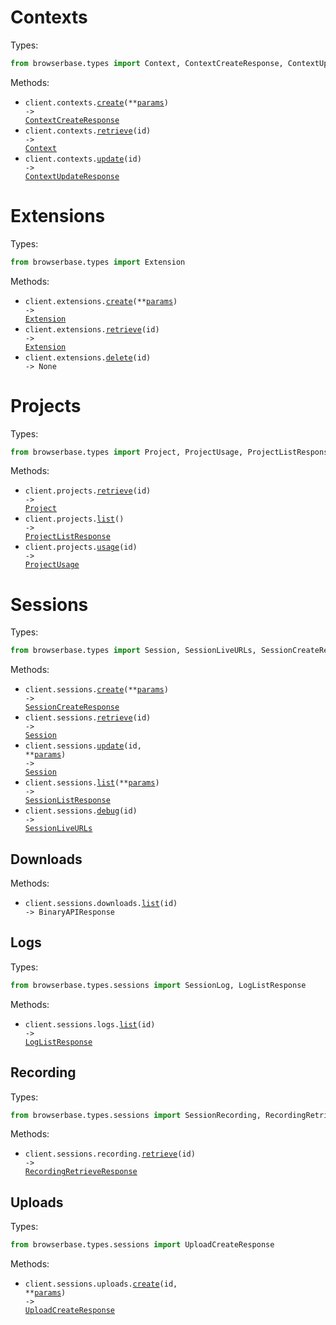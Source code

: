 # Contexts

Types:

```python
from browserbase.types import Context, ContextCreateResponse, ContextUpdateResponse
```

Methods:

- <code title="post /v1/contexts">client.contexts.<a href="./src/browserbase/resources/contexts.py">create</a>(\*\*<a href="src/browserbase/types/context_create_params.py">params</a>) -> <a href="./src/browserbase/types/context_create_response.py">ContextCreateResponse</a></code>
- <code title="get /v1/contexts/{id}">client.contexts.<a href="./src/browserbase/resources/contexts.py">retrieve</a>(id) -> <a href="./src/browserbase/types/context.py">Context</a></code>
- <code title="put /v1/contexts/{id}">client.contexts.<a href="./src/browserbase/resources/contexts.py">update</a>(id) -> <a href="./src/browserbase/types/context_update_response.py">ContextUpdateResponse</a></code>

# Extensions

Types:

```python
from browserbase.types import Extension
```

Methods:

- <code title="post /v1/extensions">client.extensions.<a href="./src/browserbase/resources/extensions.py">create</a>(\*\*<a href="src/browserbase/types/extension_create_params.py">params</a>) -> <a href="./src/browserbase/types/extension.py">Extension</a></code>
- <code title="get /v1/extensions/{id}">client.extensions.<a href="./src/browserbase/resources/extensions.py">retrieve</a>(id) -> <a href="./src/browserbase/types/extension.py">Extension</a></code>
- <code title="delete /v1/extensions/{id}">client.extensions.<a href="./src/browserbase/resources/extensions.py">delete</a>(id) -> None</code>

# Projects

Types:

```python
from browserbase.types import Project, ProjectUsage, ProjectListResponse
```

Methods:

- <code title="get /v1/projects/{id}">client.projects.<a href="./src/browserbase/resources/projects.py">retrieve</a>(id) -> <a href="./src/browserbase/types/project.py">Project</a></code>
- <code title="get /v1/projects">client.projects.<a href="./src/browserbase/resources/projects.py">list</a>() -> <a href="./src/browserbase/types/project_list_response.py">ProjectListResponse</a></code>
- <code title="get /v1/projects/{id}/usage">client.projects.<a href="./src/browserbase/resources/projects.py">usage</a>(id) -> <a href="./src/browserbase/types/project_usage.py">ProjectUsage</a></code>

# Sessions

Types:

```python
from browserbase.types import Session, SessionLiveURLs, SessionCreateResponse, SessionListResponse
```

Methods:

- <code title="post /v1/sessions">client.sessions.<a href="./src/browserbase/resources/sessions/sessions.py">create</a>(\*\*<a href="src/browserbase/types/session_create_params.py">params</a>) -> <a href="./src/browserbase/types/session_create_response.py">SessionCreateResponse</a></code>
- <code title="get /v1/sessions/{id}">client.sessions.<a href="./src/browserbase/resources/sessions/sessions.py">retrieve</a>(id) -> <a href="./src/browserbase/types/session.py">Session</a></code>
- <code title="post /v1/sessions/{id}">client.sessions.<a href="./src/browserbase/resources/sessions/sessions.py">update</a>(id, \*\*<a href="src/browserbase/types/session_update_params.py">params</a>) -> <a href="./src/browserbase/types/session.py">Session</a></code>
- <code title="get /v1/sessions">client.sessions.<a href="./src/browserbase/resources/sessions/sessions.py">list</a>(\*\*<a href="src/browserbase/types/session_list_params.py">params</a>) -> <a href="./src/browserbase/types/session_list_response.py">SessionListResponse</a></code>
- <code title="get /v1/sessions/{id}/debug">client.sessions.<a href="./src/browserbase/resources/sessions/sessions.py">debug</a>(id) -> <a href="./src/browserbase/types/session_live_urls.py">SessionLiveURLs</a></code>

## Downloads

Methods:

- <code title="get /v1/sessions/{id}/downloads">client.sessions.downloads.<a href="./src/browserbase/resources/sessions/downloads.py">list</a>(id) -> BinaryAPIResponse</code>

## Logs

Types:

```python
from browserbase.types.sessions import SessionLog, LogListResponse
```

Methods:

- <code title="get /v1/sessions/{id}/logs">client.sessions.logs.<a href="./src/browserbase/resources/sessions/logs.py">list</a>(id) -> <a href="./src/browserbase/types/sessions/log_list_response.py">LogListResponse</a></code>

## Recording

Types:

```python
from browserbase.types.sessions import SessionRecording, RecordingRetrieveResponse
```

Methods:

- <code title="get /v1/sessions/{id}/recording">client.sessions.recording.<a href="./src/browserbase/resources/sessions/recording.py">retrieve</a>(id) -> <a href="./src/browserbase/types/sessions/recording_retrieve_response.py">RecordingRetrieveResponse</a></code>

## Uploads

Types:

```python
from browserbase.types.sessions import UploadCreateResponse
```

Methods:

- <code title="post /v1/sessions/{id}/uploads">client.sessions.uploads.<a href="./src/browserbase/resources/sessions/uploads.py">create</a>(id, \*\*<a href="src/browserbase/types/sessions/upload_create_params.py">params</a>) -> <a href="./src/browserbase/types/sessions/upload_create_response.py">UploadCreateResponse</a></code>

